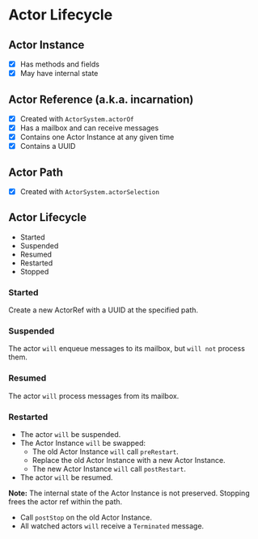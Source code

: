 # Actor Lifecycle

## Actor Instance

- [x] Has methods and fields
- [x] May have internal state

## Actor Reference (a.k.a. incarnation)

- [x] Created with `ActorSystem.actorOf`
- [x] Has a mailbox and can receive messages
- [x] Contains one Actor Instance at any given time
- [x] Contains a UUID

## Actor Path

- [x] Created with `ActorSystem.actorSelection`

## Actor Lifecycle

- Started
- Suspended
- Resumed
- Restarted
- Stopped

### Started

Create a new ActorRef with a UUID at the specified path.

### Suspended

The actor `will` enqueue messages to its mailbox, but `will not` process them.

### Resumed

The actor `will` process messages from its mailbox.

### Restarted

- The actor `will` be suspended.
- The Actor Instance `will` be swapped:
    - The old Actor Instance `will` call `preRestart`.
    - Replace the old Actor Instance with a new Actor Instance.
    - The new Actor Instance `will` call `postRestart`.
- The actor `will` be resumed.

**Note:** The internal state of the Actor Instance is not preserved. Stopping
frees the actor ref within the path.

- Call `postStop` on the old Actor Instance.
- All watched actors `will` receive a `Terminated` message.

